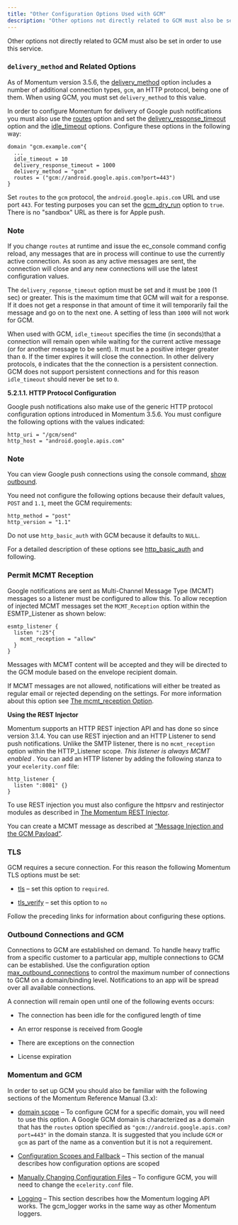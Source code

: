 ```yaml
---
title: "Other Configuration Options Used with GCM"
description: "Other options not directly related to GCM must also be set in order to use this service As of Momentum version 3 5 6 the delivery method option includes a number of additional connection types gcm an HTTP protocol being one of them When using GCM you must set delivery..."
---
```


Other options not directly related to GCM must also be set in order to use this service.

### <a name="push.gcm.other.options.delivery_method"></a> `delivery_method` and Related Options

As of Momentum version 3.5.6, the [delivery_method](/momentum/3/3-reference/3-reference-conf-ref-delivery-method) option includes a number of additional connection types, `gcm`, an HTTP protocol, being one of them. When using GCM, you must set `delivery_method` to this value.

In order to configure Momentum for delivery of Google push notifications you must also use the [routes](/momentum/3/3-reference/3-reference-conf-ref-routes) option and set the [delivery_response_timeout](/momentum/3/3-reference/3-reference-conf-ref-delivery-response-timeout) option and the [idle_timeout](/momentum/3/3-reference/3-reference-conf-ref-idle-timeout) options. Configure these options in the following way:

```
domain "gcm.example.com"{
  ...
  idle_timeout = 10
  delivery_response_timeout = 1000
  delivery_method = "gcm"
  routes = ("gcm://android.google.apis.com?port=443")
}
```

Set `routes` to the `gcm` protocol, the `android.google.apis.com` URL and use port `443`. For testing purposes you can set the [gcm_dry_run](/momentum/3/3-push/push-gcm-gcm-dry-run) option to `true`. There is no "sandbox" URL as there is for Apple push.

### Note

If you change `routes` at runtime and issue the ec_console command config reload, any messages that are in process will continue to use the currently active connection. As soon as any active messages are sent, the connection will close and any new connections will use the latest configuration values.

The `delivery_reponse_timeout` option must be set and it must be `1000` (1 sec) or greater. This is the maximum time that GCM will wait for a response. If it does not get a response in that amount of time it will temporarily fail the message and go on to the next one. A setting of less than `1000` will not work for GCM.

When used with GCM, `idle_timeout` specifies the time (in seconds)that a connection will remain open while waiting for the current active message (or for another message to be sent). It must be a positive integer greater than `0`. If the timer expires it will close the connection. In other delivery protocols, `0` indicates that the the connection is a persistent connection. GCM does not support persistent connections and for this reason `idle_timeout` should never be set to `0`.

**<a name="push.gcm.http.options"></a> 5.2.1.1. HTTP Protocol Configuration**<a name="idp745776"></a> 

Google push notifications also make use of the generic HTTP protocol configuration options introduced in Momentum 3.5.6. You must configure the following options with the values indicated:

```
http_uri = "/gcm/send"
http_host = "android.google.apis.com"
```

### Note

You can view Google push connections using the console command, [show outbound](/momentum/3/3-reference/3-reference-console-commands-show-outbound).

You need not configure the following options because their default values, `POST` and `1.1`, meet the GCM requirements:

```
http_method = "post" 
http_version = "1.1"
```

Do not use `http_basic_auth` with GCM because it defaults to `NULL`.

For a detailed description of these options see [http_basic_auth](/momentum/3/3-reference/3-reference-conf-ref-http-basic-auth) and following.

### <a name="push.gcm.listener"></a> Permit MCMT Reception

Google notifications are sent as Multi-Channel Message Type (MCMT) messages so a listener must be configured to allow this. To allow reception of injected MCMT messages set the `MCMT_Reception` option within the ESMTP_Listener as shown below:

```
esmtp_listener {
  listen ":25"{
    mcmt_reception = "allow"
  }
}
```

Messages with MCMT content will be accepted and they will be directed to the GCM module based on the envelope recipient domain.

If MCMT messages are not allowed, notifications will either be treated as regular email or rejected depending on the settings. For more information about this option see [The mcmt_reception Option](/momentum/mobile/mobile-reference/mm-7-mcmt-reception).

<a name="push.gcm.listener.rest"></a> 

**Using the REST Injector**

Momentum supports an HTTP REST injection API and has done so since version 3.1.4\. You can use REST injection and an HTTP Listener to send push notifications. Unlike the SMTP listener, there is no `mcmt_reception` option within the HTTP_Listener scope. *This listener is always MCMT enabled* . You can add an HTTP listener by adding the following stanza to your `ecelerity.conf` file:

```
http_listener {
  listen ":8081" {}
}
```

To use REST injection you must also configure the httpsrv and restinjector modules as described in [The Momentum REST Injector](https://support.messagesystems.com/docs/web-mc-rest/).

You can create a MCMT message as described at [“Message Injection and the GCM Payload”](/momentum/3/3-push/push-gcm-using#push.gcm.using.mcmt).

### <a name="push.gcm.other.options.tls"></a> TLS

GCM requires a secure connection. For this reason the following Momentum TLS options must be set:

*   [tls](/momentum/3/3-reference/conf-ref-tls) – set this option to `required`.

*   [tls_verify](/momentum/3/3-reference/conf-ref-tls-verify) – set this option to `no`

Follow the preceding links for information about configuring these options.

### <a name="push.gcm.outbound.connections"></a> Outbound Connections and GCM

Connections to GCM are established on demand. To handle heavy traffic from a specific customer to a particular app, multiple connections to GCM can be established. Use the configuration option [max_outbound_connections](/momentum/3/3-reference/3-reference-conf-ref-max-outbound-connections) to control the maximum number of connections to GCM on a domain/binding level. Notifications to an app will be spread over all available connections.

A connection will remain open until one of the following events occurs:

*   The connection has been idle for the configured length of time

*   An error response is received from Google

*   There are exceptions on the connection

*   License expiration

### <a name="push.gcm.momentum"></a> Momentum and GCM

In order to set up GCM you should also be familiar with the following sections of the Momentum Reference Manual (3.x):

*   [domain scope](/momentum/3/3-reference/3-reference-conf-ref-domain) – To configure GCM for a specific domain, you will need to use this option. A Google GCM domain is characterized as a domain that has the `routes` option specified as `"gcm://android.google.apis.com?port=443"` in the domain stanza. It is suggested that you include `GCM` or `gcm` as part of the name as a convention but it is not a requirement.

*   [Configuration Scopes and Fallback](/momentum/3/3-reference/3-reference-ecelerity-conf-fallback) – This section of the manual describes how configuration options are scoped

*   [Manually Changing Configuration Files](/momentum/3/3-reference/conf-manual-changes) – To configure GCM, you will need to change the `ecelerity.conf` file.

*   [Logging](/momentum/3/3-reference/operations-logging) – This section describes how the Momentum logging API works. The gcm_logger works in the same way as other Momentum loggers.